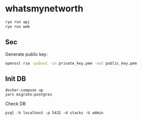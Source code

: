 # whatsmynetworth

```zsh
rye run api
rye run web
```

## Sec

Generate public key:

```zsh
openssl rsa -pubout -in private_key.pem -out public_key.pem
```

## Init DB

```
docker-compose up
yarn migrate:postgres
```

Check DB

```
psql -h localhost -p 5432 -d stacks -U admin
```
